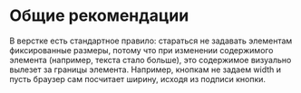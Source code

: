 # Общие рекомендации

В верстке есть стандартное правило: стараться не задавать элементам фиксированные размеры, потому что при изменении содержимого элемента (например, текста стало больше), это содержимое визуально вылезет за границы элемента. Например, кнопкам не задаем width и пусть браузер сам посчитает ширину, исходя из подписи кнопки.

